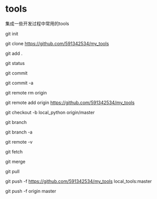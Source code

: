 ﻿# tools
集成一些开发过程中常用的tools

git init

git clone https://github.com/591342534/my_tools

git add .

git status

git commit 

git commit -a

git remote rm origin

git remote add origin https://github.com/591342534/my_tools

git checkout -b local_python origin/master

git branch 

git branch -a

git remote -v

git fetch

git merge

git pull

git push -f https://github.com/591342534/my_tools local_tools:master

git push -f origin master
 

 
